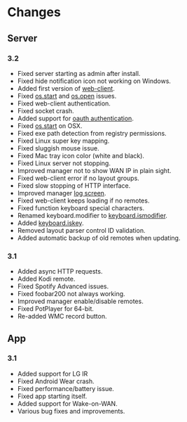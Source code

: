 # Changes

## Server

### 3.2
* Fixed server starting as admin after install.
* Fixed hide notification icon not working on Windows.
* Added first version of [web-client](http://localhost:9510/client).
* Fixed [os.start](/libs/os.md#osstart-command-arg1-arg2--) and [os.open](/libs/os.md#osopen-path-args-) issues.
* Fixed web-client authentication.
* Fixed socket crash.
* Added support for [oauth authentication](http://localhost:9510/web/#/status/connect).
* Fixed [os.start](/libs/os.md#osstart-command-arg1-arg2--) on OSX.
* Fixed exe path detection from registry permissions.
* Fixed Linux super key mapping.
* Fixed sluggish mouse issue.
* Fixed Mac tray icon color (white and black).
* Fixed Linux server not stopping.
* Improved manager not to show WAN IP in plain sight.
* Fixed web-client error if no layout groups.
* Fixed slow stopping of HTTP interface.
* Improved manager [log screen](http://localhost:9510/web/#/log).
* Fixed web-client keeps loading if no remotes.
* Fixed function keyboard special characters.
* Renamed keyboard.modifier to [keyboard.ismodifier](/libs/keyboard.md#keyboardismodifier-key-).
* Added [keyboard.iskey](/libs/keyboard.md#keyboardiskey-key-).
* Removed layout parser control ID validation.
* Added automatic backup of old remotes when updating.

### 3.1
* Added async HTTP requests.
* Added Kodi remote.
* Fixed Spotify Advanced issues.
* Fixed foobar200 not always working.
* Improved manager enable/disable remotes.
* Fixed PotPlayer for 64-bit.
* Re-added WMC record button.

## App

### 3.1
* Added support for LG IR
* Fixed Android Wear crash.
* Fixed performance/battery issue.
* Fixed app starting itself.
* Added support for Wake-on-WAN.
* Various bug fixes and improvements.
